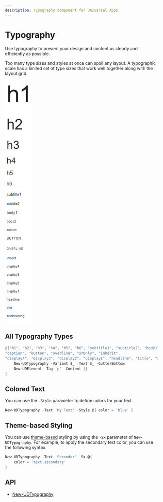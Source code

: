 ```yaml
---
description: Typography component for Universal Apps
---
```


# Typography

Use typography to present your design and content as clearly and efficiently as possible.

Too many type sizes and styles at once can spoil any layout. A typographic scale has a limited set of type sizes that work well together along with the layout grid.

![](<../../../.gitbook/assets/image (83).png>)

## All Typography Types

```powershell
@("h1", "h2", "h3", "h4", "h5", "h6", "subtitle1", "subtitle2", "body1", "body2", 
"caption", "button", "overline", "srOnly", "inherit", 
"display4", "display3", "display2", "display1", "headline", "title", "subheading") | ForEach-Object {
    New-UDTypography -Variant $_ -Text $_ -GutterBottom
    New-UDElement -Tag 'p' -Content {}
}
```

## Colored Text

You can use the `-Style` parameter to define colors for your text.

```powershell
New-UDTypography -Text 'My Text' -Style @{ color = 'blue' }

```

## Theme-based Styling

You can use [theme-based](../../themes/#setting-the-default-theme) styling by using the `-Sx` parameter of `New-UDTypography`. For example, to apply the secondary text color, you can use the following syntax.&#x20;

```powershell
New-UDTypography -Text 'Secondar' -Sx @{
    color = 'text.secondary'
}
```

## API

* [New-UDTypography](https://github.com/ironmansoftware/universal-docs/blob/master/cmdlets/New-UDTypography.txt)
